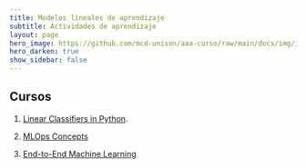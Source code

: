```yaml
---
title: Modelos lineales de aprendizaje 
subtitle: Actividades de aprendizaje
layout: page
hero_image: https://github.com/mcd-unison/aaa-curso/raw/main/docs/img/intro-banner.jpeg
hero_darken: true
show_sidebar: false
---
```


## Cursos

1. [Linear Classifiers in Python](https://www.datacamp.com/courses/linear-classifiers-in-python). 

2. [MLOps Concepts](https://www.datacamp.com/courses/mlops-concepts)

3. [End-to-End Machine Learning](https://www.datacamp.com/courses/mlops-concepts)